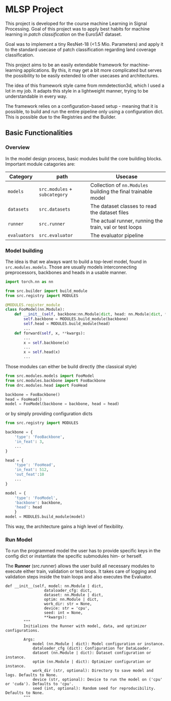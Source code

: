 # MLSP Project
This project is developed for the course machine Learning in Signal Processing. Goal of this project was to apply best habits for machine learning in *patch classification* on the EuroSAT dataset.

Goal was to implement a tiny ResNet-18 (<1.5 Mio. Parameters) and apply it to the standard usecase of patch classification regarding land coverage classification.

This project aims to be an easily extendable framework for machine-learning applications. By this, it may get a bit more complicated but serves the possibility to be easily extended to other usecases and architectures.

The idea of this framework style came from mmdetection3d, which I used a lot in my job. It adapts this style in a lightweight manner, trying to be understandable in every way. 

The framework relies on a configuration-based setup - meaning that it is possible, to build and run the entire pipeline only using a configuration dict. This is possible due to the Registries and the Builder.


## Basic Functionalities

### Overview
In the model design process, basic modules build the core building blocks. Important module catagories are: 

|Category|path|Usecase|
|---|---|---|
|`models` | `src.modules` + `subcategory`| Collection of `nn.Modules` building the final trainable model |
|`datasets` | `src.datasets` | The dataset classes to read the dataset files |
|`runner` | `src.runner` | The actual runner, running the train, val or test loops |
|`evaluators` | `src.evaluator` | The evaluator pipeline


### Model building

The idea is that we always want to build a top-level model, found in `src.modules.models`. Those are usually models interconnecting preprocessors, backbones and heads in a usable manner.

```python
import torch.nn as nn

from src.builder import build_module
from src.registry import MODULES

@MODULES.register_module
class FooModel(nn.Module):
    def __init__(self, backbone:nn.Module|dict, head: nn.Module|dict, **kwargs):
        self.backbone = MODULES.build_module(backbone)
        self.head = MODULES.build_module(head)
        ...
    def forward(self, x, **kwargs):
        ...
        x = self.backbone(x)
        ...
        x = self.head(x)
        ...
```

Those modules can either be build directly (the classical style)
```python
from src.modules.models import FooModel
from src.modules.backbone import FooBackbone
from drc.modules.head import FooHead

backbone = FooBackbone()
head = FooHead()
model = FooModel(backbone = backbone, head = head)
```

or by simply providing configuration dicts

```python
from src.registry import MODULES

backbone = {
    'type': 'FooBackbone',
    'in_feat': 3,
    ...
}

head = {
    'type': 'FooHead',
    'in_feat': 512,
    'out_feat':10
    ...
}

model = {
    'type': 'FooModel', 
    'backbone': backbone, 
    'head': head
    }
model = MODULES.build_module(model)
```

This way, the architecture gains a high level of flexibility. 


### Run Model


To run the programmed model the user has to provide specific keys in the config dict or instantiate the specific submodules him- or herself.

The **Runner** (src.runner) allows the user build all necessary modules to execute either train, validation or test loops. It takes care of logging and validation steps inside the train loops and also executes the Evaluator.

```pyhon
def __init__(self, model: nn.Module | dict,
                 dataloader_cfg: dict,
                 dataset: nn.Module | dict,
                 optim: nn.Module | dict,
                 work_dir: str = None,
                 device: str = 'cpu', 
                 seed: int = None,
                 **kwargs):
        """
        Initializes the Runner with model, data, and optimizer configurations.
        
        Args:
            model (nn.Module | dict): Model configuration or instance.
            dataloader_cfg (dict): Configuration for DataLoader.
            dataset (nn.Module | dict): Dataset configuration or instance.
            optim (nn.Module | dict): Optimizer configuration or instance.
            work_dir (str, optional): Directory to save model and logs. Defaults to None.
            device (str, optional): Device to run the model on ('cpu' or 'cuda'). Defaults to 'cpu'.
            seed (int, optional): Random seed for reproducibility. Defaults to None.
        """
```




















